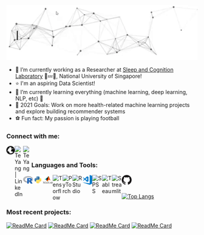 [<img src = 'https://raw.githubusercontent.com/teyang-lau/teyang-lau/master/Pictures/TeYannn.gif' width="980">][website]

- 🏫 I’m currently working as a Researcher at [Sleep and Cognition Laboratory][workwebsite] ​🛌​💤​🧠​, National University of Singapore!
- ⭐ I'm an aspiring Data Scientist!
- 🌱 I’m currently learning everything (machine learning, deep learning, NLP, etc) 🤣
- 🥅 2021 Goals: Work on more health-related machine learning projects and explore building recommender systems
- ⚽ Fun fact: My passion is playing football


### Connect with me:

[<img align="left" alt="TeYang" width="22px" src="https://raw.githubusercontent.com/iconic/open-iconic/master/svg/globe.svg" />][website]
[<img align="left" alt="TeYang | LinkedIn" width="22px" src="https://cdn.jsdelivr.net/npm/simple-icons@v3/icons/linkedin.svg" />][linkedin]
[<img align="left" alt="TeYang" width="22px" src="https://cdn.jsdelivr.net/npm/simple-icons@v3/icons/kaggle.svg" />][kaggle]

<br />

### Languages and Tools:

<img align="left" alt="R" width="26px" src="https://raw.githubusercontent.com/github/explore/80688e429a7d4ef2fca1e82350fe8e3517d3494d/topics/r/r.png" />
<img align="left" alt="Python" width="26px" src="https://raw.githubusercontent.com/github/explore/80688e429a7d4ef2fca1e82350fe8e3517d3494d/topics/python/python.png" />
<img align="left" alt="MATLAB" width="26px" src="https://raw.githubusercontent.com/github/explore/80688e429a7d4ef2fca1e82350fe8e3517d3494d/topics/matlab/matlab.png" />
<img align="left" alt="Tensorflow" width="26px" src="https://www.kubeflow.org/docs/images/logos/TensorFlow.png" />
<img align="left" alt="PyTorch" width="26px" src="https://icon2.cleanpng.com/20180505/qfe/kisspng-pytorch-recurrent-neural-network-deep-learning-mni-a-floating-5aedd5f7701651.1369063415255362474591.jpg" />
<img align="left" alt="RStudio" width="26px" src="https://i1.pngguru.com/preview/233/348/954/numix-circle-for-windows-rstudio-icon-png-icon-thumbnail.jpg" />
<img align="left" alt="Visual Studio Code" width="26px" src="https://raw.githubusercontent.com/github/explore/80688e429a7d4ef2fca1e82350fe8e3517d3494d/topics/visual-studio-code/visual-studio-code.png" />
<img align="left" alt="SPSS" width="26px" src="https://www.kindpng.com/picc/m/19-191554_spss-ibm-spss-statistics-logo-hd-png-download.png" />
<img align="left" alt="Tableau" width="26px" src="https://cdn2.iconfinder.com/data/icons/mixd/512/3_tableau-512.png" />
<img align="left" alt="Streamlit" width="26px" src="https://bn1301files.storage.live.com/y4mPo4NccaxwpMlh828vhLdR-eqty1dD-snukBUZd5nkbGrx3oVggXhZ2545_i_LbSvp9fFDihoTpuNjVUrlRPlZHcJjhzftWx3cz66rOSZJDsHtI7JF8qG7fJdQo5tCkuly9eWbZbtIw16yYzGDPHjdYe4KnnxDMQcvXUJmLFaSnKu5sTz9YyFj-Xoa61psWFw?width=1200&height=1200&cropmode=none" />
<img align="left" alt="GitHub" width="26px" src="https://raw.githubusercontent.com/github/explore/78df643247d429f6cc873026c0622819ad797942/topics/github/github.png" /><br />

<br />

[![Top Langs](https://github-readme-stats.teyang-lau.vercel.app/api/top-langs/?username=teyang-lau&layout=compact&hide=javascript,html,css)](https://github.com/teyang-lau/github-readme-stats)

### Most recent projects:
[![ReadMe Card](https://github-readme-stats.teyang-lau.vercel.app/api/pin/?username=teyang-lau&repo=HDB_Resale_Prices)](https://github.com/teyang-lau/HDB_Resale_Prices)
[![ReadMe Card](https://github-readme-stats.teyang-lau.vercel.app/api/pin/?username=teyang-lau&repo=Melanoma_Detection)](https://github.com/teyang-lau/Melanoma_Detection)
[![ReadMe Card](https://github-readme-stats.teyang-lau.vercel.app/api/pin/?username=teyang-lau&repo=Disaster_Tweet_Classification)](https://github.com/teyang-lau/Disaster_Tweet_Classification)
[![ReadMe Card](https://github-readme-stats.teyang-lau.vercel.app/api/pin/?username=teyang-lau&repo=Heart_Disease_Prediction)](https://github.com/teyang-lau/Heart_Disease_Prediction)


[website]: https://teyang-lau.github.io/
[linkedin]: https://www.linkedin.com/in/teyang-lau/
[kaggle]: https://www.kaggle.com/teyang
[workwebsite]: http://www.cogneuro-lab.org/DynamicPage.aspx?u=1
